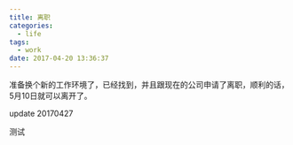 ```yaml
---
title: 离职
categories:
  - life
tags:
  - work
date: 2017-04-20 13:36:37
---
```

准备换个新的工作环境了，已经找到，并且跟现在的公司申请了离职，顺利的话，5月10日就可以离开了。

update 20170427

测试